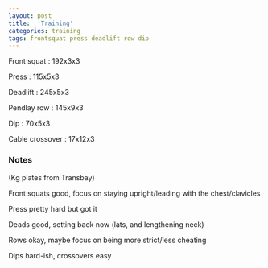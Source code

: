 ```yaml
---
layout: post
title:  'Training'
categories: training
tags: frontsquat press deadlift row dip
---
```


Front squat : 192x3x3

Press : 115x5x3

Deadlift  : 245x5x3

Pendlay row : 145x9x3

Dip : 70x5x3

Cable crossover : 17x12x3


### Notes

(Kg plates from Transbay)

Front squats good, focus on staying upright/leading with the chest/clavicles

Press pretty hard but got it

Deads good, setting back now (lats, and lengthening neck)

Rows okay, maybe focus on being more strict/less cheating

Dips hard-ish, crossovers easy
